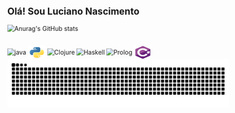 ## Olá! Sou Luciano Nascimento

![Anurag's GitHub stats](https://github-readme-stats.vercel.app/api?username=LucianoLN&show_icons=true&theme=dark)

<div style="display: inline_block"><br> 

          
<img align="center" alt="java" height="30" width="40" src="https://cdn.jsdelivr.net/gh/devicons/devicon@latest/icons/java/java-original.svg"> 
<img align="center" alt="Python" height="30" width="40" src="https://raw.githubusercontent.com/devicons/devicon/master/icons/python/python-original.svg"> 
<img align="center" alt="Clojure" height="30" width="40" src="https://cdn.jsdelivr.net/gh/devicons/devicon@latest/icons/clojure/clojure-original.svg" />
<img align="center" alt="Haskell" height="30" width="40" src="https://cdn.jsdelivr.net/gh/devicons/devicon@latest/icons/haskell/haskell-original.svg" />
<img align="center" alt="Prolog" height="30" width="40" src="https://cdn.jsdelivr.net/gh/devicons/devicon@latest/icons/prolog/prolog-original.svg" />
<img align="center" alt="Csharp" height="30" width="40" src="https://raw.githubusercontent.com/devicons/devicon/master/icons/csharp/csharp-original.svg"> 
</div>

<picture align="center">
  <source media="(prefers-color-scheme: dark)" srcset="https://raw.githubusercontent.com/LucianoLN/LucianoLN/output/github-contribution-grid-snake-dark.svg">
  <source media="(prefers-color-scheme: light)" srcset="https://raw.githubusercontent.com/LucianoLN/LucianoLN/output/github-contribution-grid-snake-dark.svg">
  <img align="center" alt="github contribution grid snake animation" src="https://raw.githubusercontent.com/LucianoLN/LucianoLN/output/github-contribution-grid-snake.svg">
</picture>



<!--
**LucianoLN/LucianoLN** is a ✨ _special_ ✨ repository because its `README.md` (this file) appears on your GitHub profile.

Here are some ideas to get you started:

- 🔭 I’m currently working on ...
- 🌱 I’m currently learning ...
- 👯 I’m looking to collaborate on ...
- 🤔 I’m looking for help with ...
- 💬 Ask me about ...
- 📫 How to reach me: ...
- 😄 Pronouns: ...
- ⚡ Fun fact: ...
-->
